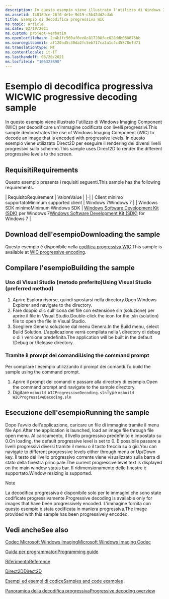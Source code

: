 ```yaml
---
description: In questo esempio viene illustrato l'utilizzo di Windows Imaging Component (WIC) per decodificare un'immagine codificata con livelli progressivi.
ms.assetid: 14018dce-26f0-4e1e-9d19-c5b42dd2cdab
title: Esempio di decodifica progressiva WIC
ms.topic: article
ms.date: 03/19/2021
ms.custom: project-verbatim
ms.openlocfilehash: 2e4b1fc560af0ee8c817208fec628ddb068676bb
ms.sourcegitcommit: af120ad5c30da2fc5eb717ca2a1c4c45878efd71
ms.translationtype: MT
ms.contentlocale: it-IT
ms.lasthandoff: 03/20/2021
ms.locfileid: "106323890"
---
```

# <a name="wic-progressive-decoding-sample"></a><span data-ttu-id="4fac9-103">Esempio di decodifica progressiva WIC</span><span class="sxs-lookup"><span data-stu-id="4fac9-103">WIC progressive decoding sample</span></span>

<span data-ttu-id="4fac9-104">In questo esempio viene illustrato l'utilizzo di Windows Imaging Component (WIC) per decodificare un'immagine codificata con livelli progressivi.</span><span class="sxs-lookup"><span data-stu-id="4fac9-104">This sample demonstrates the use of Windows Imaging Component (WIC) to decode an image that is encoded with progressive levels.</span></span> <span data-ttu-id="4fac9-105">In questo esempio viene utilizzato Direct2D per eseguire il rendering dei diversi livelli progressivi sullo schermo.</span><span class="sxs-lookup"><span data-stu-id="4fac9-105">This sample uses Direct2D to render the different progressive levels to the screen.</span></span>

## <a name="requirements"></a><span data-ttu-id="4fac9-106">Requisiti</span><span class="sxs-lookup"><span data-stu-id="4fac9-106">Requirements</span></span>

<span data-ttu-id="4fac9-107">Questo esempio presenta i requisiti seguenti.</span><span class="sxs-lookup"><span data-stu-id="4fac9-107">This sample has the following requirements.</span></span>

| <span data-ttu-id="4fac9-108">Requisito</span><span class="sxs-lookup"><span data-stu-id="4fac9-108">Requirement</span></span> | <span data-ttu-id="4fac9-109">Valore</span><span class="sxs-lookup"><span data-stu-id="4fac9-109">Value</span></span> |
|-|
| <span data-ttu-id="4fac9-110">Client minimo supportato</span><span class="sxs-lookup"><span data-stu-id="4fac9-110">Minimum supported client</span></span> | <span data-ttu-id="4fac9-111">Windows 7</span><span class="sxs-lookup"><span data-stu-id="4fac9-111">Windows 7</span></span> |
| <span data-ttu-id="4fac9-112">Windows SDK minimo</span><span class="sxs-lookup"><span data-stu-id="4fac9-112">Minimum Windows SDK</span></span> | <span data-ttu-id="4fac9-113">[Windows Software Development Kit (SDK)](https://msdn.microsoft.com/windowsvista/bb980924.aspx) per Windows 7</span><span class="sxs-lookup"><span data-stu-id="4fac9-113">[Windows Software Development Kit (SDK)](https://msdn.microsoft.com/windowsvista/bb980924.aspx) for Windows 7</span></span> |

## <a name="downloading-the-sample"></a><span data-ttu-id="4fac9-114">Download dell'esempio</span><span class="sxs-lookup"><span data-stu-id="4fac9-114">Downloading the sample</span></span>

<span data-ttu-id="4fac9-115">Questo esempio è disponibile nella [codifica progressiva WIC](https://github.com/microsoft/Windows-classic-samples/tree/master/Samples/Win7Samples/multimedia/wic/progressivedecoding).</span><span class="sxs-lookup"><span data-stu-id="4fac9-115">This sample is available at [WIC progressive encoding](https://github.com/microsoft/Windows-classic-samples/tree/master/Samples/Win7Samples/multimedia/wic/progressivedecoding).</span></span>

## <a name="building-the-sample"></a><span data-ttu-id="4fac9-116">Compilare l'esempio</span><span class="sxs-lookup"><span data-stu-id="4fac9-116">Building the sample</span></span>

### <a name="using-visual-studio-preferred-method"></a><span data-ttu-id="4fac9-117">Uso di Visual Studio (metodo preferito)</span><span class="sxs-lookup"><span data-stu-id="4fac9-117">Using Visual Studio (preferred method)</span></span>

1. <span data-ttu-id="4fac9-118">Aprire Esplora risorse, quindi spostarsi nella directory.</span><span class="sxs-lookup"><span data-stu-id="4fac9-118">Open Windows Explorer and navigate to the directory.</span></span>
2. <span data-ttu-id="4fac9-119">Fare doppio clic sull'icona del file con estensione sln (soluzione) per aprire il file in Visual Studio.</span><span class="sxs-lookup"><span data-stu-id="4fac9-119">Double-click the icon for the .sln (solution) file to open the file in Visual Studio.</span></span>
3. <span data-ttu-id="4fac9-120">Scegliere Genera soluzione dal menu Genera.</span><span class="sxs-lookup"><span data-stu-id="4fac9-120">In the Build menu, select Build Solution.</span></span> <span data-ttu-id="4fac9-121">L'applicazione verrà compilata nella \\ directory di debug o di \\ versione predefinita.</span><span class="sxs-lookup"><span data-stu-id="4fac9-121">The application will be built in the default \\Debug or \\Release directory.</span></span>

### <a name="using-the-command-prompt"></a><span data-ttu-id="4fac9-122">Tramite il prompt dei comandi</span><span class="sxs-lookup"><span data-stu-id="4fac9-122">Using the command prompt</span></span>

<span data-ttu-id="4fac9-123">Per compilare l'esempio utilizzando il prompt dei comandi.</span><span class="sxs-lookup"><span data-stu-id="4fac9-123">To build the sample using the command prompt.</span></span>

1. <span data-ttu-id="4fac9-124">Aprire il prompt dei comandi e passare alla directory di esempio.</span><span class="sxs-lookup"><span data-stu-id="4fac9-124">Open the command prompt and navigate to the sample directory.</span></span>
2. <span data-ttu-id="4fac9-125">Digitare `msbuild WICProgressiveDecoding.sln`</span><span class="sxs-lookup"><span data-stu-id="4fac9-125">Type `msbuild WICProgressiveDecoding.sln`</span></span>

## <a name="running-the-sample"></a><span data-ttu-id="4fac9-126">Esecuzione dell'esempio</span><span class="sxs-lookup"><span data-stu-id="4fac9-126">Running the sample</span></span>

<span data-ttu-id="4fac9-127">Dopo l'avvio dell'applicazione, caricare un file di immagine tramite il menu file Apri.</span><span class="sxs-lookup"><span data-stu-id="4fac9-127">After the application is launched, load an image file through file open menu.</span></span> <span data-ttu-id="4fac9-128">Al caricamento, il livello progressivo predefinito è impostato su 0.</span><span class="sxs-lookup"><span data-stu-id="4fac9-128">On loading, the default progressive level is set to 0.</span></span> <span data-ttu-id="4fac9-129">È possibile passare a livelli progressivi diversi tramite il menu o il tasto freccia su o giù.</span><span class="sxs-lookup"><span data-stu-id="4fac9-129">You can navigate to different progressive levels either through menu or Up/Down key.</span></span> <span data-ttu-id="4fac9-130">Il testo del livello progressivo corrente viene visualizzato sulla barra di stato della finestra principale.</span><span class="sxs-lookup"><span data-stu-id="4fac9-130">The current progressive level text is displayed on the main window status bar.</span></span> <span data-ttu-id="4fac9-131">Il ridimensionamento delle finestre è supportato.</span><span class="sxs-lookup"><span data-stu-id="4fac9-131">Window resizing is supported.</span></span>

> [!NOTE]
> <span data-ttu-id="4fac9-132">La decodifica progressiva è disponibile solo per le immagini che sono state codificate progressivamente.</span><span class="sxs-lookup"><span data-stu-id="4fac9-132">Progressive decoding is available only for images that have been progressively encoded.</span></span> <span data-ttu-id="4fac9-133">L'immagine fornita con questo esempio è stata codificata in maniera progressiva.</span><span class="sxs-lookup"><span data-stu-id="4fac9-133">The image provided with this sample has been progressively encoded.</span></span>

## <a name="see-also"></a><span data-ttu-id="4fac9-134">Vedi anche</span><span class="sxs-lookup"><span data-stu-id="4fac9-134">See also</span></span>

[<span data-ttu-id="4fac9-135">Codec Microsoft Windows Imaging</span><span class="sxs-lookup"><span data-stu-id="4fac9-135">Microsoft Windows Imaging Codec</span></span>](-wic-lh.md)

[<span data-ttu-id="4fac9-136">Guida per programmatori</span><span class="sxs-lookup"><span data-stu-id="4fac9-136">Programming guide</span></span>](-wic-programming-guide.md)

[<span data-ttu-id="4fac9-137">Riferimento</span><span class="sxs-lookup"><span data-stu-id="4fac9-137">Reference</span></span>](-wic-codec-reference.md)

[<span data-ttu-id="4fac9-138">Direct2D</span><span class="sxs-lookup"><span data-stu-id="4fac9-138">Direct2D</span></span>](../direct2d/direct2d-portal.md)

[<span data-ttu-id="4fac9-139">Esempi ed esempi di codice</span><span class="sxs-lookup"><span data-stu-id="4fac9-139">Samples and code examples</span></span>](-wic-samples.md)

[<span data-ttu-id="4fac9-140">Panoramica della decodifica progressiva</span><span class="sxs-lookup"><span data-stu-id="4fac9-140">Progressive decoding overview</span></span>](-wic-progressive-decoding.md)
